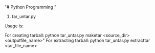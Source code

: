 "# Python Programming " 

1. tar_untar.py 


 Usage is:
 
 For creating tarball: python tar_untar.py maketar <source_dir>  <outputfile_name>"
 For extracting tarball: python tar_untar.py extracttar <tar_file_name>
